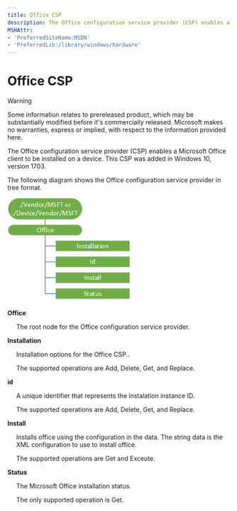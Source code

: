 ```yaml
---
title: Office CSP
description: The Office configuration service provider (CSP) enables a Microsoft Office client to be installed on a device. This CSP was added in Windows 10, version 1703.
MSHAttr:
- 'PreferredSiteName:MSDN'
- 'PreferredLib:/library/windows/hardware'
---
```


# Office CSP

> [!WARNING]
> Some information relates to prereleased product, which may be substantially modified before it's commercially released. Microsoft makes no warranties, express or implied, with respect to the information provided here.

The Office configuration service provider (CSP) enables a Microsoft Office client to be installed on a device. This CSP was added in Windows 10, version 1703.

The following diagram shows the Office configuration service provider in tree format.

![Office CSP diagram](images/provisioning-csp-office.png)

<a href="" id="office"></a>**Office**

<p style="margin-left: 20px">The root node for the Office configuration service provider.</p>

<a href="" id="installation"></a>**Installation**  

<p style="margin-left: 20px">Installation options for the Office CSP..

<p style="margin-left: 20px">The supported operations are Add, Delete, Get, and Replace.

<a href="" id="id"></a>**id**  

<p style="margin-left: 20px">A unique identifier that represents the instalation instance ID. 

<p style="margin-left: 20px">The supported operations are Add, Delete, Get, and Replace.

<a href="" id="install"></a>**Install**  

<p style="margin-left: 20px">Installs office using the configuration in the data. The string data is the XML configuration to use to install office. 

<p style="margin-left: 20px">The supported operations are Get and Exceute.

<a href="" id="status"></a>**Status**  

<p style="margin-left: 20px">The Microsoft Office installation status. 

<p style="margin-left: 20px">The only supported operation is Get.

